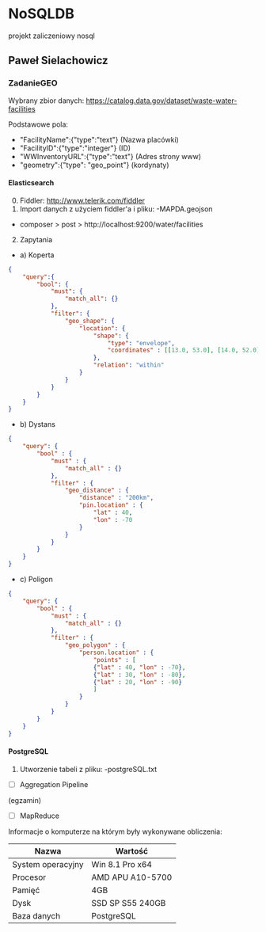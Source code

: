 # NoSQLDB
projekt zaliczeniowy nosql

## Paweł Sielachowicz


### ZadanieGEO

Wybrany zbior danych:
https://catalog.data.gov/dataset/waste-water-facilities

Podstawowe pola:

- "FacilityName":{"type":"text"} (Nazwa placówki)
- "FacilityID":{"type":"integer"} (ID)
- "WWInventoryURL":{"type":"text"} (Adres strony www)
- "geometry":{"type": "geo_point"} (kordynaty)

#### Elasticsearch
0. Fiddler: http://www.telerik.com/fiddler
1. Import danych z użyciem fiddler'a i pliku:
-MAPDA.geojson
- composer > post > http://localhost:9200/water/facilities
2. Zapytania
- a) Koperta
``` json
{
    "query":{
        "bool": {
            "must": {
                "match_all": {}
            },
            "filter": {
                "geo_shape": {
                    "location": {
                        "shape": {
                            "type": "envelope",
                            "coordinates" : [[13.0, 53.0], [14.0, 52.0]]
                        },
                        "relation": "within"
                    }
                }
            }
        }
    }
}
```
- b) Dystans
``` json
{
    "query": {
        "bool" : {
            "must" : {
                "match_all" : {}
            },
            "filter" : {
                "geo_distance" : {
                    "distance" : "200km",
                    "pin.location" : {
                        "lat" : 40,
                        "lon" : -70
                    }
                }
            }
        }
    }
}
```

- c) Poligon
``` json
{
    "query": {
        "bool" : {
            "must" : {
                "match_all" : {}
            },
            "filter" : {
                "geo_polygon" : {
                    "person.location" : {
                        "points" : [
                        {"lat" : 40, "lon" : -70},
                        {"lat" : 30, "lon" : -80},
                        {"lat" : 20, "lon" : -90}
                        ]
                    }
                }
            }
        }
    }
}
```

#### PostgreSQL
1. Utworzenie tabeli z pliku:
-postgreSQL.txt




- [ ] Aggregation Pipeline

(egzamin)

- [ ] MapReduce

Informacje o komputerze na którym były wykonywane obliczenia:

| Nazwa                 | Wartość    |
|-----------------------|------------|
| System operacyjny     | Win 8.1 Pro x64 |
| Procesor              | AMD APU A10-5700 |
| Pamięć                | 4GB |
| Dysk                  | SSD SP S55 240GB |
| Baza danych           | PostgreSQL |

